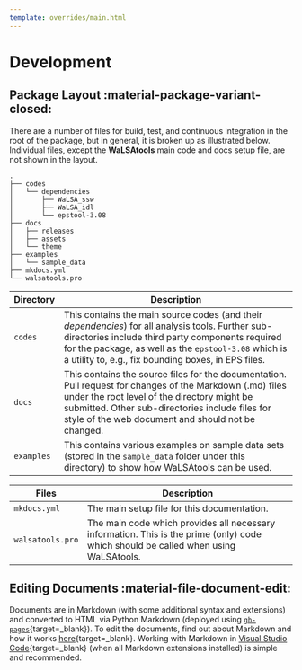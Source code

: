 ```yaml
---
template: overrides/main.html
---
```


# Development

## Package Layout :material-package-variant-closed:

There are a number of files for build, test, and continuous integration in the root of the package, but in general, it is broken up as illustrated below. Individual files, except the **WaLSAtools** main code and docs setup file, are not shown in the layout.

```
.
├── codes
│   └── dependencies
│       ├── WaLSA_ssw
│       ├── WaLSA_idl
│       └── epstool-3.08
├── docs
│   ├── releases
│   ├── assets
│   └── theme
├── examples
│   └── sample_data
├── mkdocs.yml
└── walsatools.pro
```

Directory            | Description
-------------------- | -----------
`codes`              | This contains the main source codes (and their *dependencies*) for all analysis tools. Further sub-directories include third party components required for the package, as well as the `epstool-3.08` which is a utility to, e.g., fix bounding boxes, in EPS files.
`docs`               | This contains the source files for the documentation. Pull request for changes of the Markdown (.md) files under the root level of the directory might be submitted. Other sub-directories include files for style of the web document and should not be changed.
`examples`           | This contains various examples on sample data sets (stored in the `sample_data` folder under this directory) to show how WaLSAtools can be used.

Files                      | Description
-------------------------- | -----------
`mkdocs.yml`               | The main setup file for this documentation.
`walsatools.pro`           | The main code which provides all necessary information. This is the prime (only) code which should be called when using WaLSAtools.

## Editing Documents :material-file-document-edit:

Documents are in Markdown (with some additional syntax and extensions) and converted to HTML via Python Markdown (deployed using [`gh-pages`][1]{target=_blank}). To edit the documents, find out about Markdown and how it works [here][2]{target=_blank}. Working with Markdown in [Visual Studio Code][3]{target=_blank} (when all Markdown extensions installed) is simple and recommended.

  [1]: https://www.mkdocs.org/user-guide/deploying-your-docs/
  [2]: https://www.markdownguide.org
  [3]: https://code.visualstudio.com/docs/languages/markdown

<br>
